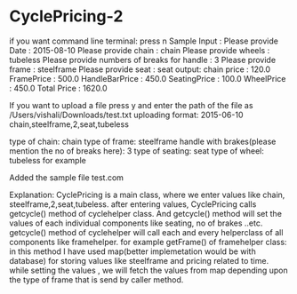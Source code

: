 # CyclePricing-2
if you want command line terminal: press n
Sample Input :
Please provide Date : 
2015-08-10
Please provide chain : 
chain
Please provide wheels : 
tubeless
Please provide numbers of breaks for handle : 
3
Please provide frame : 
steelframe
Please provide seat : 
seat
output: 
chain price : 120.0
 FramePrice : 500.0
 HandleBarPrice : 450.0
 SeatingPrice : 100.0
 WheelPrice : 450.0
Total Price : 1620.0
 
If you want to upload a file press y and enter the path of the file as /Users/vishali/Downloads/test.txt
uploading format:
2015-06-10
chain,steelframe,2,seat,tubeless

type of chain: chain
type of frame: steelframe
handle with brakes(please mention the no of breaks here): 3
type of seating: seat
type of wheel: tubeless for example

Added the sample file test.com

Explanation: CyclePricing is a main class, where we enter values like chain, steelframe,2,seat,tubeless. after entering values, CyclePricing calls getcycle() method of cyclehelper class. And getcycle() method will set the values of each individual components like seating, no of brakes ..etc. getcycle() method of cyclehelper will call each and every helperclass of all components like framehelper. for example getFrame() of framehelper class: in this method I have used map(better implemetation would be with database) for storing values like steelframe and pricing related to time. while setting the values , we will fetch the values from map depending upon the type of frame that is send by caller method. 
